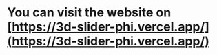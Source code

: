 # You can visit the website on [https://3d-slider-phi.vercel.app/](https://3d-slider-phi.vercel.app/)
